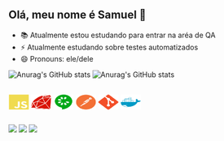 ## Olá, meu nome é Samuel 👋

- 📚 Atualmente estou estudando para entrar na aréa de QA
- ⚡ Atualmente estudando sobre testes automatizados
- 😄 Pronouns: ele/dele

![Anurag's GitHub stats](https://github-readme-stats.vercel.app/api?username=Samuelribeiro-qa&show_icons=true&theme=highcontrast)
![Anurag's GitHub stats](https://github-readme-stats.vercel.app/api?username=Samuelribeiro-qa&hide=contribs&theme=highcontrast)

<div style="display: inline_block"><br>
<img align="center" alt="Rafa-Js" height="30" width="40" src="https://raw.githubusercontent.com/devicons/devicon/master/icons/javascript/javascript-plain.svg">
<img align="center" alt="Rafa-Js" height="30" width="40" src="https://raw.githubusercontent.com/devicons/devicon/master/icons/ruby/ruby-plain.svg">
<img align="center" alt="Rafa-Js" height="30" width="40" src="https://raw.githubusercontent.com/devicons/devicon/master/icons/cucumber/cucumber-plain.svg">
<img align="center" alt="Rafa-Js" height="30" width="40" src="https://raw.githubusercontent.com/devicons/devicon/master/icons/postman/postman-plain.svg">
 <img align="center" alt="Rafa-Js" height="30" width="40" src="https://raw.githubusercontent.com/devicons/devicon/master/icons/git/git-plain.svg">
<img align="center" alt="Rafa-Js" height="30" width="40" src="https://raw.githubusercontent.com/devicons/devicon/master/icons/docker/docker-plain.svg"> 
</div>

 ##
<div>
<a href="https://instagram.com/samuka_v.v.r" target="_blank"><img src="https://img.shields.io/badge/-Instagram-%23E4405F?style=for-the-badge&logo=instagram&logoColor=white" target="_blank"></a>
<a href = "mailto:samuelvinicius.vr@gmail.com"><img src="https://img.shields.io/badge/-Gmail-%23333?style=for-the-badge&logo=gmail&logoColor=white" target="_blank"></a>
<a href="https://www.linkedin.com/in/samuel-vinicius-a5738a346" target="_blank"><img src="https://img.shields.io/badge/-LinkedIn-%230077B5?style=for-the-badge&logo=linkedin&logoColor=white" target="_blank"></a>
<a href=
</div>
